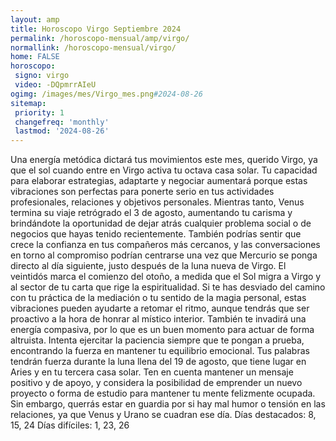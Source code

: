 ```yaml
---
layout: amp
title: Horoscopo Virgo Septiembre 2024 
permalink: /horoscopo-mensual/amp/virgo/
normallink: /horoscopo-mensual/virgo/
home: FALSE
horoscopo:
 signo: virgo
 video: -DQpmrrAIeU
ogimg: /images/mes/Virgo_mes.png#2024-08-26
sitemap:
 priority: 1
 changefreq: 'monthly'
 lastmod: '2024-08-26'
---
```



Una energía metódica dictará tus movimientos este mes, querido Virgo, ya que el sol cuando entre en Virgo activa tu octava casa solar. Tu capacidad para elaborar estrategias, adaptarte y negociar aumentará porque estas vibraciones son perfectas para ponerte serio en tus actividades profesionales, relaciones y objetivos personales.
Mientras tanto, Venus termina su viaje retrógrado el 3 de agosto, aumentando tu carisma y brindándote la oportunidad de dejar atrás cualquier problema social o de negocios que hayas tenido recientemente. También podrías sentir que crece la confianza en tus compañeros más cercanos, y las conversaciones en torno al compromiso podrían centrarse una vez que Mercurio se ponga directo al día siguiente, justo después de la luna nueva de Virgo.
El veintidós marca el comienzo del otoño, a medida que el Sol migra a Virgo y al sector de tu carta que rige la espiritualidad. Si te has desviado del camino con tu práctica de la mediación o tu sentido de la magia personal, estas vibraciones pueden ayudarte a retomar el ritmo, aunque tendrás que ser proactivo a la hora de honrar al místico interior. También te invadirá una energía compasiva, por lo que es un buen momento para actuar de forma altruista. Intenta ejercitar la paciencia siempre que te pongan a prueba, encontrando la fuerza en mantener tu equilibrio emocional.
Tus palabras tendrán fuerza durante la luna llena del 19 de agosto, que tiene lugar en Aries y en tu tercera casa solar. Ten en cuenta mantener un mensaje positivo y de apoyo, y considera la posibilidad de emprender un nuevo proyecto o forma de estudio para mantener tu mente felizmente ocupada. Sin embargo, querrás estar en guardia por si hay mal humor o tensión en las relaciones, ya que Venus y Urano se cuadran ese día.
Días destacados: 8, 15, 24
Días difíciles: 1, 23, 26